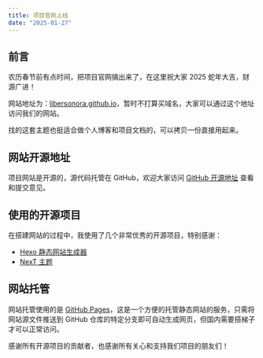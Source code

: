 ```yaml
---
title: 项目官网上线
date: "2025-01-27"
---
```


## 前言

农历春节前有点时间，把项目官网搞出来了，在这里祝大家 2025 蛇年大吉，财源广进！

网站地址为：[libersonora.github.io](https://libersonora.github.io)，暂时不打算买域名，大家可以通过这个地址访问我们的网站。

找的这套主题也挺适合做个人博客和项目文档的，可以拷贝一份直接用起来。

## 网站开源地址
项目网站是开源的，源代码托管在 GitHub，欢迎大家访问 [GitHub 开源地址](https://github.com/LiberSonora/libersonora.github.io) 查看和提交意见。

## 使用的开源项目
在搭建网站的过程中，我使用了几个非常优秀的开源项目，特别感谢：
- [Hexo 静态网站生成器](https://hexo.io/zh-cn/docs/)
- [NexT 主题](https://github.com/next-theme/hexo-theme-next)

## 网站托管
网站托管使用的是 [GitHub Pages](https://pages.github.com/)，这是一个方便的托管静态网站的服务，只需将网站源文件推送到 GitHub 仓库的特定分支即可自动生成网页，但国内需要搭梯子才可以正常访问。

感谢所有开源项目的贡献者，也感谢所有关心和支持我们项目的朋友们！

